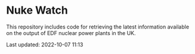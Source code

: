 # Nuke Watch

This repository includes code for retrieving the latest information available on the output of EDF nuclear power plants in the UK.

Last updated: 2022-10-07 11:13